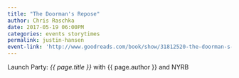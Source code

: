 ```yaml
---
title: "The Doorman's Repose"
author: Chris Raschka
date: 2017-05-19 06:00PM
categories: events storytimes
permalink: justin-hansen
event-link: 'http://www.goodreads.com/book/show/31812520-the-doorman-s-repose'
---
```

Launch Party: *{{ page.title }}* with {{ page.author }} and NYRB
